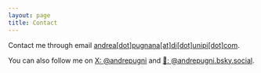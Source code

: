 ```yaml
---
layout: page
title: Contact
---
```


Contact me through email [andrea[dot]pugnana[at]di[dot]unipi[dot]com](mailto:andrea.pugnana@di.unipi.it).

You can also follow me on [X: @andrepugni](https://x.com/andrepugni) and [🦋: @andrepugni.bsky.social](https://bsky.app/profile/andrepugni.bsky.social).

